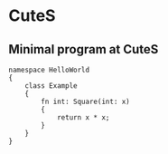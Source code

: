 # CuteS 

## Minimal program at CuteS

```CuteS
namespace HelloWorld
{
    class Example
    {
        fn int: Square(int: x)
        {
            return x * x;
        }    
    }
}
```
